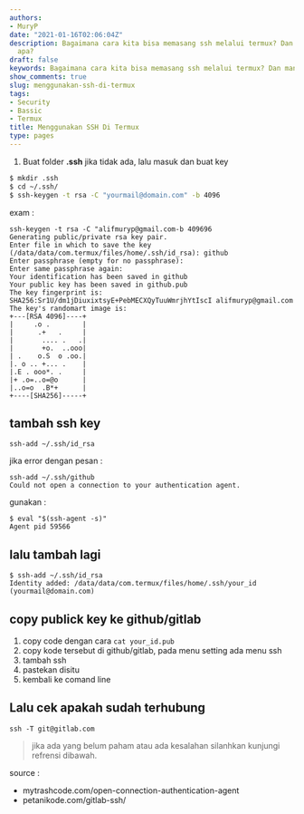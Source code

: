 ```yaml
---
authors:
- MuryP
date: "2021-01-16T02:06:04Z"
description: Bagaimana cara kita bisa memasang ssh melalui termux? Dan manfaatnya
  apa?
draft: false
keywords: Bagaimana cara kita bisa memasang ssh melalui termux? Dan manfaatnya apa?
show_comments: true
slug: menggunakan-ssh-di-termux
tags:
- Security
- Bassic
- Termux
title: Menggunakan SSH Di Termux
type: pages
---
```

 
1. Buat folder **.ssh** jika tidak ada, lalu masuk dan buat key
```bash
$ mkdir .ssh
$ cd ~/.ssh/
$ ssh-keygen -t rsa -C "yourmail@domain.com" -b 4096
```

exam :
```
ssh-keygen -t rsa -C "alifmuryp@gmail.com-b 409696
Generating public/private rsa key pair.
Enter file in which to save the key (/data/data/com.termux/files/home/.ssh/id_rsa): github
Enter passphrase (empty for no passphrase):
Enter same passphrase again:
Your identification has been saved in github
Your public key has been saved in github.pub
The key fingerprint is:
SHA256:Sr1U/dm1jDiuxixtsyE+PebMECXQyTuuWmrjhYtIscI alifmuryp@gmail.com
The key's randomart image is:
+---[RSA 4096]----+
|     .o .        |
|      .+   .     |
|       .... .   .|
|       +o.  ..ooo|
| .    o.S  o .oo.|
|. o .. +... .    |
|.E . ooo*. .     |
|+ .o=..o=@o      |
|..o=o  .B*+      |
+----[SHA256]-----+
```

## tambah ssh key
```
ssh-add ~/.ssh/id_rsa 
```

jika error dengan pesan :
```
ssh-add ~/.ssh/github
Could not open a connection to your authentication agent.
```
gunakan :
```
$ eval "$(ssh-agent -s)"
Agent pid 59566
```
## lalu tambah lagi

```
$ ssh-add ~/.ssh/id_rsa
Identity added: /data/data/com.termux/files/home/.ssh/your_id (yourmail@domain.com)
```
## copy publick key ke github/gitlab 
1. copy code dengan cara ``` cat your_id.pub ```
2. copy kode tersebut di github/gitlab, pada menu setting ada menu ssh 
3. tambah ssh 
4. pastekan disitu
5. kembali ke comand line

## Lalu cek apakah sudah terhubung
```
ssh -T git@gitlab.com 
```

> jika ada yang belum paham atau ada kesalahan silanhkan kunjungi refrensi dibawah.

source :
- mytrashcode.com/open-connection-authentication-agent
- petanikode.com/gitlab-ssh/
